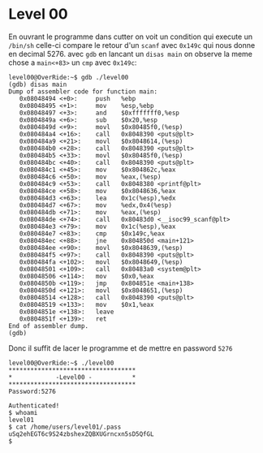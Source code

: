 # Level 00

En ouvrant le programme dans cutter on voit un condition qui execute un `/bin/sh` celle-ci compare le retour d'un `scanf` avec `0x149c` qui nous donne en decimal 5276.
avec `gdb` en lancant un `disas main` on observe la meme chose a `main<+83>` un `cmp` avec `0x149c`:
```
level00@OverRide:~$ gdb ./level00 
(gdb) disas main 
Dump of assembler code for function main:
   0x08048494 <+0>:     push   %ebp
   0x08048495 <+1>:     mov    %esp,%ebp
   0x08048497 <+3>:     and    $0xfffffff0,%esp
   0x0804849a <+6>:     sub    $0x20,%esp
   0x0804849d <+9>:     movl   $0x80485f0,(%esp)
   0x080484a4 <+16>:    call   0x8048390 <puts@plt>
   0x080484a9 <+21>:    movl   $0x8048614,(%esp)
   0x080484b0 <+28>:    call   0x8048390 <puts@plt>
   0x080484b5 <+33>:    movl   $0x80485f0,(%esp)
   0x080484bc <+40>:    call   0x8048390 <puts@plt>
   0x080484c1 <+45>:    mov    $0x804862c,%eax
   0x080484c6 <+50>:    mov    %eax,(%esp)
   0x080484c9 <+53>:    call   0x8048380 <printf@plt>
   0x080484ce <+58>:    mov    $0x8048636,%eax
   0x080484d3 <+63>:    lea    0x1c(%esp),%edx
   0x080484d7 <+67>:    mov    %edx,0x4(%esp)
   0x080484db <+71>:    mov    %eax,(%esp)
   0x080484de <+74>:    call   0x80483d0 <__isoc99_scanf@plt>
   0x080484e3 <+79>:    mov    0x1c(%esp),%eax
   0x080484e7 <+83>:    cmp    $0x149c,%eax
   0x080484ec <+88>:    jne    0x804850d <main+121>
   0x080484ee <+90>:    movl   $0x8048639,(%esp)
   0x080484f5 <+97>:    call   0x8048390 <puts@plt>
   0x080484fa <+102>:   movl   $0x8048649,(%esp)
   0x08048501 <+109>:   call   0x80483a0 <system@plt>
   0x08048506 <+114>:   mov    $0x0,%eax
   0x0804850b <+119>:   jmp    0x804851e <main+138>
   0x0804850d <+121>:   movl   $0x8048651,(%esp)
   0x08048514 <+128>:   call   0x8048390 <puts@plt>
   0x08048519 <+133>:   mov    $0x1,%eax
   0x0804851e <+138>:   leave  
   0x0804851f <+139>:   ret    
End of assembler dump.
(gdb) 
```
Donc il suffit de lacer le programme et de mettre en password `5276` 
```
level00@OverRide:~$ ./level00 
***********************************
*            -Level00 -           *
***********************************
Password:5276

Authenticated!
$ whoami 
level01
$ cat /home/users/level01/.pass
uSq2ehEGT6c9S24zbshexZQBXUGrncxn5sD5QfGL
$ 
```



